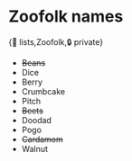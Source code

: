 # Zoofolk names

{📝 lists,Zoofolk,🔒 private}

- ~~Beans~~
- Dice
- Berry
- Crumbcake
- Pitch
- ~~Beets~~
- Doodad
- Pogo
- ~~Cardamom~~
- Walnut
